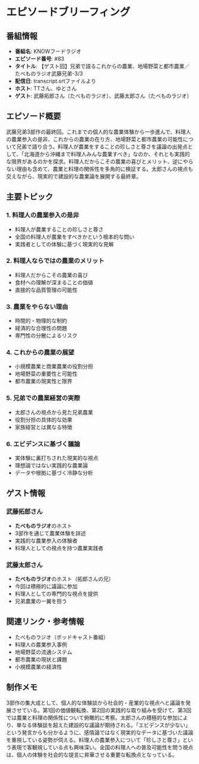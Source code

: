 # エピソードブリーフィング

## 番組情報
- **番組名**: KNOWフードラジオ
- **エピソード番号**: #83
- **タイトル**: 【ゲスト回】兄弟で語るこれからの農業、地場野菜と都市農業／たべものラジオ武藤兄弟-3/3
- **配信日**: transcript.srtファイルより
- **ホスト**: TTさん、ゆとさん
- **ゲスト**: 武藤拓郎さん（たべものラジオ）、武藤太郎さん（たべものラジオ）

## エピソード概要

武藤兄弟3部作の最終回。これまでの個人的な農業体験から一歩進んで、料理人の農業参入の是非、これからの農業の在り方、地場野菜と都市農業の可能性について兄弟で語り合う。料理人が農業をすることの珍しさと尊さを議論の出発点として、「北海道から沖縄まで料理人みんな農業すべき」なのか、それとも実践的な限界があるのかを探求。料理人だからこその農業の喜びとメリット、逆にやらない理由も含めて、農業と料理の関係性を多角的に検証する。太郎さんの視点も交えながら、現実的で建設的な農業論を展開する最終章。

## 主要トピック

### 1. 料理人の農業参入の是非
- 料理人が農業することの珍しさと尊さ
- 全国の料理人が農業をすべきかという根本的な問い
- 実践者としての体験に基づく現実的な見解

### 2. 料理人ならではの農業のメリット
- 料理人だからこその農業の喜び
- 食材への理解が深まることの価値
- 直接的な品質管理の可能性

### 3. 農業をやらない理由
- 時間的・物理的な制約
- 経済的な合理性の問題
- 専門性の分散によるリスク

### 4. これからの農業の展望
- 小規模農業と商業農業の役割分担
- 地場野菜の重要性と可能性
- 都市農業の現実性と限界

### 5. 兄弟での農業経営の実際
- 太郎さんの視点から見た兄弟農業
- 役割分担の具体的な効果
- 家族経営とは異なる特徴

### 6. エビデンスに基づく議論
- 実体験に裏打ちされた現実的な視点
- 理想論ではない実践的な農業論
- データや根拠に基づく冷静な分析

## ゲスト情報

### 武藤拓郎さん
- **たべものラジオ**のホスト
- 3部作を通じて農業体験を詳述
- 実践的な農業参入の体験者
- 料理人としての視点を持つ農業実践者

### 武藤太郎さん
- **たべものラジオ**のホスト（拓郎さんの兄）
- 今回は積極的に議論に参加
- 料理人としての専門的な視点を提供
- 兄弟農業の一翼を担う

## 関連リンク・参考情報

- たべものラジオ（ポッドキャスト番組）
- 料理人の農業参入事例
- 地場野菜の流通システム
- 都市農業の現状と課題
- 小規模農業の経済性

## 制作メモ

3部作の集大成として、個人的な体験談から社会的・産業的な視点へと議論を発展させている。第1回の価値観転換、第2回の実践的な取り組みを受けて、第3回では農業と料理の関係性について俯瞰的に考察。太郎さんの積極的な参加により、単なる体験談を超えた建設的な議論が期待される。「エビデンスが少ない」という発言からも分かるように、感情論ではなく現実的なデータに基づいた議論を重視している姿勢が伺える。料理人の農業参入について「珍しさと尊さ」という表現で客観視している点も興味深い。全国の料理人への普及可能性を問う視点は、個人の体験を社会的な提言に昇華させる重要な転換点となっている。